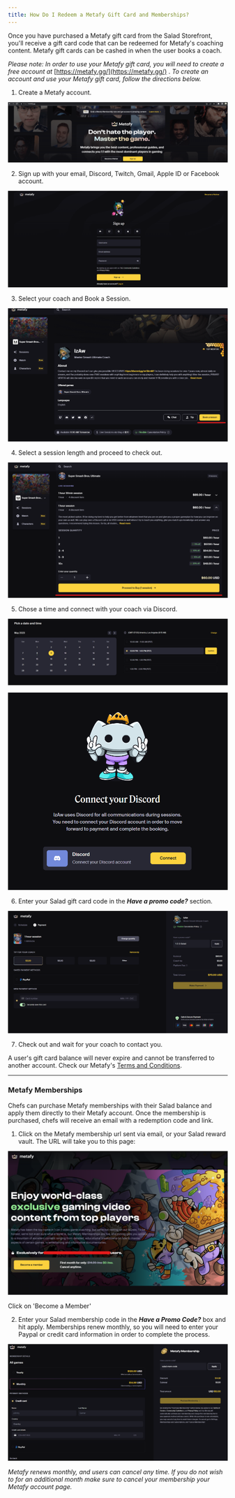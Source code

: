 ```yaml
---
title: How Do I Redeem a Metafy Gift Card and Memberships?
---
```


Once you have purchased a Metafy gift card from the Salad Storefront, you'll receive a gift card code that can be
redeemed for Metafy's coaching content. Metafy gift cards can be cashed in when the user books a coach.

_Please note: In order to use your Metafy gift card, you will need to create a free account at_
[https://metafy.gg/](https://metafy.gg/) . _To create an account and use your Metafy gift card, follow the directions
below._

1. Create a Metafy account.

<!--THE END-->

![](../../../../content/images/rewards/redeeming-your-rewards/metafy-gift-card-1.png)

2. Sign up with your email, Discord, Twitch, Gmail, Apple ID or Facebook account.

<!--THE END-->

![](../../../../content/images/rewards/redeeming-your-rewards/metafy-gift-card-2.png)

3. Select your coach and Book a Session.

<!--THE END-->

![](../../../../content/images/rewards/redeeming-your-rewards/metafy-gift-card-3.png)

4. Select a session length and proceed to check out.

<!--THE END-->

![](../../../../content/images/rewards/redeeming-your-rewards/metafy-gift-card-4.png)

5. Chose a time and connect with your coach via Discord.

<!--THE END-->

![](../../../../content/images/rewards/redeeming-your-rewards/metafy-gift-card-5.png)

![](../../../../content/images/rewards/redeeming-your-rewards/metafy-gift-card-6.png)

6. Enter your Salad gift card code in the **_Have a promo code?_** section.

<!--THE END-->

![](../../../../content/images/rewards/redeeming-your-rewards/metafy-gift-card-7.png)

7. Check out and wait for your coach to contact you.

A user's gift card balance will never expire and cannot be transferred to another account. Check our Metafy's
[Terms and Conditions](https://metafy.notion.site/Metafy-Terms-of-Service-16472ffe2d0443b1bce4ce4ff43b7a1f).

---

### Metafy Memberships

Chefs can purchase Metafy memberships with their Salad balance and apply them directly to their Metafy account. Once the
membership is purchased, chefs will receive an email with a redemption code and link.

1. Click on the Metafy membership url sent via email, or your Salad reward vault. The URL will take you to this page:

![](../../../../content/images/rewards/redeeming-your-rewards/metafy-gift-card-8.png)

Click on 'Become a Member'

2. Enter your Salad membership code in the **_Have a Promo Code?_** box and hit apply. Memberships renew monthly, so you
   will need to enter your Paypal or credit card information in order to complete the process.

![](../../../../content/images/rewards/redeeming-your-rewards/metafy-gift-card-9.png)

_Metafy renews monthly, and users can cancel any time. If you do not wish to for an additional month make sure to cancel
your membership your Metafy account page._
